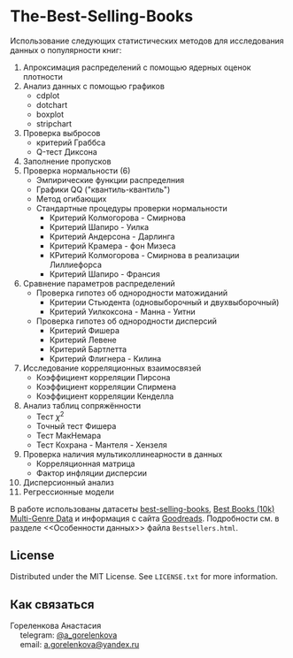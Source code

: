 # The-Best-Selling-Books

Использование следующих статистических методов для исследования данных о популярности книг:
1. Апроксимация распределений с помощью ядерных оценок плотности
2. Анализ данных с помощью графиков
   - cdplot
   - dotchart
   - boxplot
   - stripchart
3. Проверка выбросов
   - критерий Граббса
   - Q-тест Диксона
4. Заполнение пропусков
5. Проверка нормальности (6)
   - Эмпирические функции распределния
   - Графики QQ ("квантиль-квантиль")
   - Метод огибающих
   - Стандартные процедуры проверки нормальности
      - Критерий Колмогорова - Смирнова
      - Критерий Шапиро - Уилка
      - Критерий Андерсона - Дарлинга
      - Критерий Крамера - фон Мизеса
      - КРитерий Колмогорова - Смирнова в реализации Лиллиефорса
      - Критерий Шапиро - Франсия
7. Сравнение параметров распределений
   - Проверка гипотез об однородности матожиданий
      - Критерии Стьюдента (одновыборочный и двухвыборочный)
      - Критерий Уилкоксона - Манна - Уитни
   - Проверка гипотез об однородности дисперсий
      - Критерий Фишера
      - Критерий Левене
      - Критерий Бартлетта
      - Критерий Флигнера - Килина
8. Исследование корреляционных взаимосвязей
    - Коэффициент корреляции Пирсона
    - Коэффициент корреляции Спирмена
    - Коэффициент корреляции Кенделла
9. Анализ таблиц сопряжённости
    - Тест $\chi^2$
    - Точный тест Фишера
    - Тест МакНемара
    - Тест Кохрана - Мантеля - Хензеля
10. Проверка наличия мультиколлинеарности в данных
    - Корреляционная матрица
    - Фактор инфляции дисперсии
11. Дисперсионный анализ
12. Регрессионные модели

В работе использованы датасеты [best-selling-books](https://www.kaggle.com/datasets/drahulsingh/best-selling-books), [Best Books (10k) Multi-Genre Data](https://www.kaggle.com/datasets/ishikajohari/best-books-10k-multi-genre-data) и информация с сайта [Goodreads](https://www.goodreads.com/). Подробности см. в разделе <<Особенности данных>> файла `Bestsellers.html`. 


## License

Distributed under the MIT License. See `LICENSE.txt` for more information.



## Как связаться

Гореленкова Анастасия\
&emsp; telegram: [@a_gorelenkova](https://t.me/a_gorelenkova)\
&emsp; email: a.gorelenkova@yandex.ru
